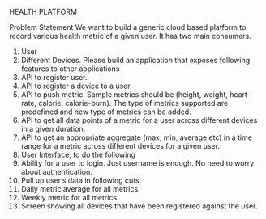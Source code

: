 HEALTH PLATFORM

Problem Statement
We want to build a generic cloud based platform to record various health metric of a given user.
It has two main consumers.
1. User
2. Different Devices.
   Please build an application that exposes following features to other applications
1. API to register user.
2. API to register a device to a user.
3. API to push metric. Sample metrics should be (height, weight, heart-rate, calorie,
   calorie-burn). The type of metrics supported are predefined and new type of metrics can be
   added.
4. API to get all data points of a metric for a user across different devices in a given duration.
5. API to get an appropriate aggregate (max, min, average etc) in a time range for a metric
   across different devices for a given user.
6. User Interface, to do the following
1. Ability for a user to login. Just username is enough. No need to worry about
   authentication.
2. Pull up user’s data in following cuts
1. Daily metric average for all metrics.
2. Weekly metric for all metrics.
3. Screen showing all devices that have been registered against the user.